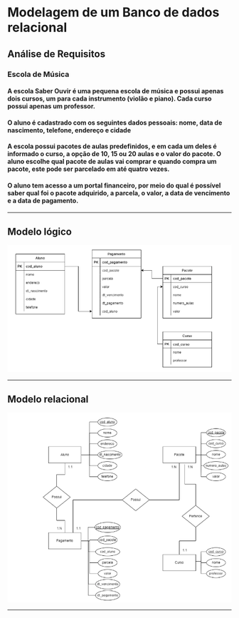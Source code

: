 # Modelagem de um Banco de dados relacional

## Análise de Requisitos

### Escola de Música

#### A escola Saber Ouvir é uma pequena escola de música e possui apenas dois cursos, um para cada instrumento (violão e piano). Cada curso possui apenas um professor.

#### O aluno é cadastrado com os seguintes dados pessoais: nome, data de nascimento, telefone, endereço e cidade

#### A escola possui pacotes de aulas predefinidos, e em cada um deles é informado o curso, a opção de 10, 15 ou 20 aulas e o valor do pacote. O aluno escolhe qual pacote de aulas vai comprar e quando compra um pacote, este pode ser parcelado em até quatro vezes.

#### O aluno tem acesso a um portal financeiro, por meio do qual é possível saber qual foi o pacote adquirido, a parcela, o valor, a data de vencimento e a data de pagamento.

<hr>

## Modelo lógico

<img src="gitimg/logico.drawio.png">

<hr>

## Modelo relacional

<img src="gitimg/relacional.png">

<hr>

